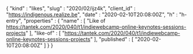 {
  "kind" : "likes",
  "slug" : "2020/02/ijz4k",
  "client_id" : "https://indigenous.realize.be",
  "date" : "2020-02-10T20:08:00Z",
  "h" : "h-entry",
  "properties" : {
    "name" : [ "Like of https://tantek.com/2020/040/t1/indiewebcamp-online-keynotes-sessions-projects" ],
    "like-of" : [ "https://tantek.com/2020/040/t1/indiewebcamp-online-keynotes-sessions-projects" ],
    "published" : [ "2020-02-10T20:08:00Z" ]
  }
}
